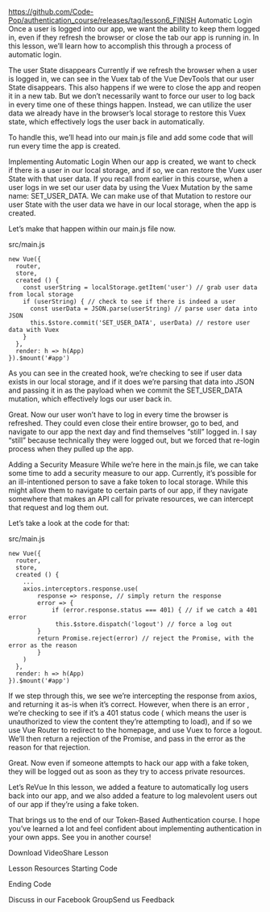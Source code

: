 https://github.com/Code-Pop/authentication_course/releases/tag/lesson6_FINISH
Automatic Login
Once a user is logged into our app, we want the ability to keep them logged in, even if they refresh the browser or close the tab our app is running in. In this lesson, we’ll learn how to accomplish this through a process of automatic login.

The user State disappears
Currently if we refresh the browser when a user is logged in, we can see in the Vuex tab of the Vue DevTools that our user State disappears. This also happens if we were to close the app and reopen it in a new tab. But we don’t necessarily want to force our user to log back in every time one of these things happen. Instead, we can utilize the user data we already have in the browser’s local storage to restore this Vuex state, which effectively logs the user back in automatically.

To handle this, we’ll head into our main.js file and add some code that will run every time the app is created.

Implementing Automatic Login
When our app is created, we want to check if there is a user in our local storage, and if so, we can restore the Vuex user State with that user data. If you recall from earlier in this course, when a user logs in we set our user data by using the Vuex Mutation by the same name: SET_USER_DATA. We can make use of that Mutation to restore our user State with the user data we have in our local storage, when the app is created.

Let’s make that happen within our main.js file now.

src/main.js

    new Vue({
      router,
      store,
      created () {
        const userString = localStorage.getItem('user') // grab user data from local storage
        if (userString) { // check to see if there is indeed a user
          const userData = JSON.parse(userString) // parse user data into JSON
          this.$store.commit('SET_USER_DATA', userData) // restore user data with Vuex
        }
      },
      render: h => h(App)
    }).$mount('#app')
As you can see in the created hook, we’re checking to see if user data exists in our local storage, and if it does we’re parsing that data into JSON and passing it in as the payload when we commit the SET_USER_DATA mutation, which effectively logs our user back in.

Great. Now our user won’t have to log in every time the browser is refreshed. They could even close their entire browser, go to bed, and navigate to our app the next day and find themselves “still” logged in. I say “still” because technically they were logged out, but we forced that re-login process when they pulled up the app.

Adding a Security Measure
While we’re here in the main.js file, we can take some time to add a security measure to our app. Currently, it’s possible for an ill-intentioned person to save a fake token to local storage. While this might allow them to navigate to certain parts of our app, if they navigate somewhere that makes an API call for private resources, we can intercept that request and log them out.

Let’s take a look at the code for that:

src/main.js

    new Vue({
      router,
      store,
      created () {
    	...
    	axios.interceptors.response.use(
            response => response, // simply return the response 
    		error => {
    		    if (error.response.status === 401) { // if we catch a 401 error
    		     this.$store.dispatch('logout') // force a log out 
    		}
    		return Promise.reject(error) // reject the Promise, with the error as the reason
    	    }
    	)
      },
      render: h => h(App)
    }).$mount('#app')
If we step through this, we see we’re intercepting the response from axios, and returning it as-is when it’s correct. However, when there is an error , we’re checking to see if it’s a 401 status code ( which means the user is unauthorized to view the content they’re attempting to load), and if so we use Vue Router to redirect to the homepage, and use Vuex to force a logout. We’ll then return a rejection of the Promise, and pass in the error as the reason for that rejection.

Great. Now even if someone attempts to hack our app with a fake token, they will be logged out as soon as they try to access private resources.

Let’s ReVue
In this lesson, we added a feature to automatically log users back into our app, and we also added a feature to log malevolent users out of our app if they’re using a fake token.

That brings us to the end of our Token-Based Authentication course. I hope you’ve learned a lot and feel confident about implementing authentication in your own apps. See you in another course!

Download VideoShare Lesson

Lesson Resources
Starting Code

Ending Code

Discuss in our Facebook GroupSend us Feedback

